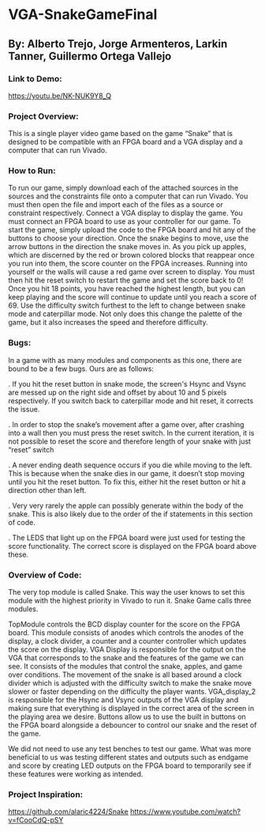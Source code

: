 # VGA-SnakeGameFinal
## By: Alberto Trejo, Jorge Armenteros, Larkin Tanner, Guillermo Ortega Vallejo

### Link to Demo: 
https://youtu.be/NK-NUK9Y8_Q 

### Project Overview: 
This is a single player video game based on the game “Snake” that is designed to be compatible with an FPGA board and a VGA display and a computer that can run Vivado.

### How to Run:

To run our game, simply download each of the attached sources in the sources and the constraints file onto a computer that can run Vivado. You must then open the file and import each of the files as a source or constraint respectively. Connect a VGA display to display the game. You must connect an FPGA board to use as your controller for our game. To start the game, simply upload the code to the FPGA board and hit any of the buttons to choose your direction. Once the snake begins to move, use the arrow buttons in the direction the snake moves in. As you pick up apples, which are discerned by the red or brown colored blocks that reappear once you run into them, the score counter on the FPGA increases. Running into yourself or the walls will cause a red game over screen to display. You must then hit the reset switch to restart the game and set the score back to 0! Once you hit 18 points, you have reached the highest length, but you can keep playing and the score will continue to update until you reach a score of 69. Use the difficulty switch furthest to the left to change between snake mode and caterpillar mode. Not only does this change the palette of the game, but it also increases the speed and therefore difficulty. 


### Bugs:

In a game with as many modules and components as this one, there are bound to be a few bugs. Ours are as follows:

. If you hit the reset button in snake mode, the screen's Hsync and Vsync are messed up on the right side and offset by about 10 and 5 pixels respectively. If you switch back to caterpillar mode and hit reset, it corrects the issue. 

. In order to stop the snake’s movement after a game over, after crashing into a wall  then you must press the reset switch. In the current iteration, it is not possible to reset the score and therefore length of your snake with just “reset” switch

. A never ending death sequence occurs if you die while moving to the left. This is because when the snake dies in our game, it doesn’t stop moving until you hit the reset button. To fix this, either hit the reset button or hit a direction other than left.

. Very very rarely the apple can possibly generate within the body of the snake. This is also likely due to the order of the if statements in this section of code.

. The LEDS that light up on the FPGA board were just used for testing the score functionality. The correct score is displayed on the FPGA board above these.

### Overview of Code:

The very top module is called Snake. This way the user knows to set this module with the highest priority in Vivado to run it. Snake Game calls three modules.
 
TopModule controls the BCD display counter for the score on the FPGA board. This module consists of anodes which controls the anodes of the display, a clock divider, a counter and a counter controller which updates the score on the display. 
VGA Display  is responsible for the output on the VGA that corresponds to the snake and the features of the game we can see. It consists of the modules that control the snake, apples, and game over conditions. The movement of the snake is all based around a clock divider which is adjusted with the difficulty switch to make the snake move slower or faster depending on the difficulty the player wants. 
VGA_display_2 is responsible for the Hsync and Vsync outputs of the VGA display and making sure that everything is displayed in the correct area of the screen in the playing area we desire. 
Buttons allow us to use the built in buttons on the FPGA board alongside a debouncer to control our snake and the reset of the game.

We did not need to use any test benches to test our game. What was more beneficial to us was testing different states and outputs such as endgame and score by creating LED outputs on the FPGA board to temporarily see if these features were working as intended.  

### Project Inspiration:

https://github.com/alaric4224/Snake 
https://www.youtube.com/watch?v=fCooCdQ-pSY
